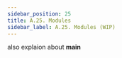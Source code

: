 ```yaml
---
sidebar_position: 25
title: A.25. Modules
sidebar_label: A.25. Modules (WIP)
---
```


also explaion about __main__